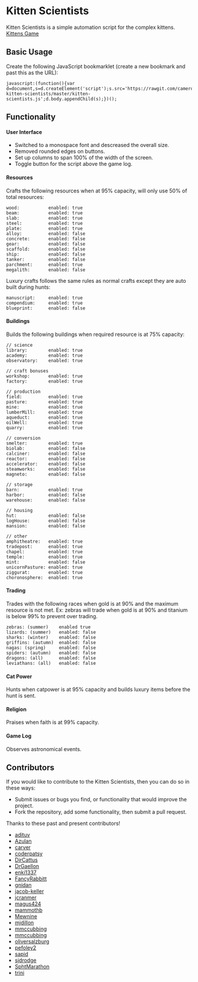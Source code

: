 # Kitten Scientists

Kitten Scientists is a simple automation script for the complex kittens. [Kittens Game](http://bloodrizer.ru/games/kittens/)

## Basic Usage

Create the following JavaScript bookmarklet (create a new bookmark and past this as the URL):

    javascript:(function(){var d=document,s=d.createElement('script');s.src='https://rawgit.com/cameroncondry/cbc-kitten-scientists/master/kitten-scientists.js';d.body.appendChild(s);})();

## Functionality

#### User Interface

- Switched to a monospace font and descreased the overall size.
- Removed rounded edges on buttons.
- Set up columns to span 100% of the width of the screen.
- Toggle button for the script above the game log.

#### Resources

Crafts the following resources when at 95% capacity, will only use 50% of total resources:

    wood:           enabled: true  
    beam:           enabled: true  
    slab:           enabled: true  
    steel:          enabled: true  
    plate:          enabled: true  
    alloy:          enabled: false  
    concrete:       enabled: false  
    gear:           enabled: false  
    scaffold:       enabled: false  
    ship:           enabled: false  
    tanker:         enabled: false  
    parchment:      enabled: true  
    megalith:       enabled: false  

Luxury crafts follows the same rules as normal crafts except they are auto built during hunts:

    manuscript:     enabled: true  
    compendium:     enabled: true  
    blueprint:      enabled: false  

#### Buildings

Builds the following buildings when required resource is at 75% capacity:

    // science
    library:        enabled: true
    academy:        enabled: true
    observatory:    enabled: true
    
    // craft bonuses
    workshop:       enabled: true
    factory:        enabled: true
    
    // production
    field:          enabled: true
    pasture:        enabled: true
    mine:           enabled: true
    lumberMill:     enabled: true
    aqueduct:       enabled: true
    oilWell:        enabled: true
    quarry:         enabled: true
    
    // conversion
    smelter:        enabled: true
    biolab:         enabled: false
    calciner:       enabled: false
    reactor:        enabled: false
    accelerator:    enabled: false
    steamworks:     enabled: false
    magneto:        enabled: false
    
    // storage
    barn:           enabled: true
    harbor:         enabled: false
    warehouse:      enabled: false
    
    // housing
    hut:            enabled: false
    logHouse:       enabled: false
    mansion:        enabled: false
    
    // other
    amphitheatre:   enabled: true
    tradepost:      enabled: true
    chapel:         enabled: true
    temple:         enabled: true
    mint:           enabled: false
    unicornPasture: enabled: true
    ziggurat:       enabled: true
    choronosphere:  enabled: true

#### Trading

Trades with the following races when gold is at 90% and the maximum resource is not met. Ex: zebras will trade when gold is at 90% and titanium is below 99% to prevent over trading.

    zebras: (summer)    enabled true
    lizards: (summer)   enabled: false
    sharks: (winter)    enabled: false
    griffins: (autumn)  enabled: false
    nagas: (spring)     enabled: false
    spiders: (autumn)   enabled: false
    dragons: (all)      enabled: false
    leviathans: (all)   enabled: false

#### Cat Power

Hunts when catpower is at 95% capacity and builds luxury items before the hunt is sent.

#### Religion

Praises when faith is at 99% capacity.

#### Game Log

Observes astronomical events.

## Contributors

If you would like to contribute to the Kitten Scientists, then you can do so in these ways:

- Submit issues or bugs you find, or functionality that would improve the project.
- Fork the repository, add some functionality, then submit a pull request.

Thanks to these past and present contributors!

- [adituv](https://github.com/adituv)
- [Azulan](https://www.reddit.com/user/Azulan)
- [carver](https://github.com/carver)
- [coderpatsy](https://github.com/coderpatsy)
- [DirCattus](https://www.reddit.com/user/DirCattus)
- [DrGaellon](https://github.com/DrGaellon)
- [enki1337](https://github.com/enki1337)
- [FancyRabbitt](https://www.reddit.com/user/FancyRabbitt)
- [gnidan](https://github.com/gnidan)
- [jacob-keller](https://github.com/jacob-keller)
- [jcranmer](https://github.com/jcranmer)
- [magus424](https://github.com/magus424)
- [mammothb](https://github.com/mammothb)
- [Mewnine](https://www.reddit.com/user/Mewnine)
- [mjdillon](https://github.com/mjdillon)
- [mmccubbing](https://github.com/mmccubbing)
- [mmccubbing](https://www.reddit.com/user/mmccubbing)
- [oliversalzburg](https://github.com/oliversalzburg)
- [pefoley2](https://www.reddit.com/user/pefoley2)
- [sapid](https://github.com/sapid)
- [sjdrodge](https://github.com/sjdrodge)
- [SphtMarathon](https://www.reddit.com/user/SphtMarathon)
- [trini](https://github.com/trini)